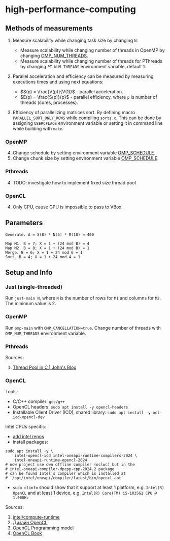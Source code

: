 # high-performance-computing

## Methods of measurements

1. Measure scalability while changing task size by changing `N`.
    + Measure scalability while changing number of threads in OpenMP by changing [OMP_NUM_THREADS](https://www.openmp.org/spec-html/5.0/openmpse50.html).
    + Measure scalability while changing number of threads for PThreads by changing `PT_NUM_THREADS` environment variable, default 1.

2. Parallel acceleration and efficiency can be measured by measuring executions times and using next equations:
    + $S(p) = \frac{V(p)}{V(1)}$ - parallel acceleration.
    + $E(p) = \frac{S(p)}{p}$ - parallel efficiency, where `p` is number of threads (cores, processes).

3. Efficiency of parallelizing matrices sort. By defining macro `PARALLEL_SORT_ONLY_ROWS` while compiling `sorts.c`. This can be done by assigning `USERCFLAGS` environment variable or setting it in command line while building with `make`.

### OpenMP

4. Change schedule by setting environment variable [OMP_SCHEDULE](https://www.openmp.org/spec-html/5.0/openmpse49.html).
5. Change chunk size by setting environment variable [OMP_SCHEDULE](https://www.openmp.org/spec-html/5.0/openmpse49.html).

### Pthreads

4. TODO: investigate how to implement fixed size thread pool

### OpenCL

4. Only CPU, cause GPU is impossible to pass to VBox.

## Parameters

```
Generate. A = S(8) * N(5) * M(10) = 400

Map M1. B = 7; X = 1 + (24 mod B) = 4
Map M2. B = 8; X = 1 + (24 mod B) = 1
Merge. B = 6; X = 1 + 24 mod 6 = 1
Sort. B = 4; X = 1 + 24 mod 4 = 1
```

## Setup and Info

### Just (single-threaded)

Run `just-main N`, where `N` is the number of rows for `M1` and columns for `M2`. The minimum value is 2.

### OpenMP

Run `omp-main` with `OMP_CANCELLATION=true`. Change number of threads with `OMP_NUM_THREADS` environment variable.

### Pthreads

Sources:

1. [Thread Pool in C | John's Blog](https://nachtimwald.com/2019/04/12/thread-pool-in-c/)

### OpenCL

Tools:

- C/C++ compiler: `gcc/g++`
- OpenCL headers: `sudo apt install -y opencl-headers`
- Installable Client Driver (ICD), shared library: `sudo apt install -y ocl-icd-opencl-dev`

Intel CPUs specific:

- [add intel repos](http://web.archive.org/web/20240901232236/https://www.intel.com/content/www/us/en/developer/tools/oneapi/base-toolkit-download.html)
- install packages:

```
sudo apt install -y \
    intel-opencl-icd intel-oneapi-runtime-compilers-2024 \
    intel-oneapi-runtime-opencl-2024
# now project use own offline compiler (oclwc) but in the
# intel-oneapi-compiler-dpcpp-cpp-2024.2 package
# can be found Intel's compiler which is installed at
# `/opt/intel/oneapi/compiler/latest/bin/opencl-aot`
```

- `sudo clinfo` should show that it support at least 1 platform, e.g. `Intel(R) OpenCL` and at least 1 device, e.g. `Intel(R) Core(TM) i5-1035G1 CPU @ 1.00GHz`

Sources:

1. [intel/compute-runtime](https://github.com/intel/compute-runtime)
2. [Дизайн OpenCL](http://opencl.ru/design)
3. [OpenCL Programming model](https://github.com/KhronosGroup/OpenCL-Guide/blob/main/chapters/opencl_programming_model.md)
4. [OpenCL Book](https://fixstars.github.io/opencl-book/opencl-book/basic-opencl/basic-program-flow.html)
